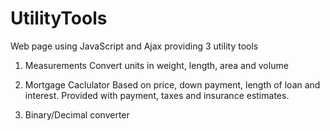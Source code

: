 # UtilityTools

Web page using JavaScript and Ajax providing 3 utility tools

1. Measurements 
Convert units in weight, length, area and volume

2. Mortgage Caclulator 
Based on price, down payment, length of loan and interest.
Provided with payment, taxes and insurance estimates.

3. Binary/Decimal converter
